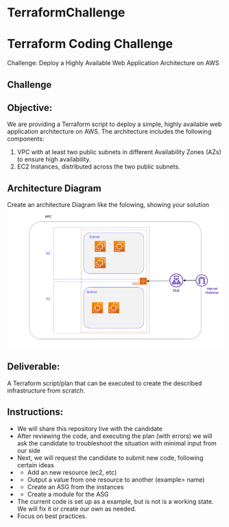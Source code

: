 # TerraformChallenge

# Terraform Coding Challenge

Challenge: Deploy a Highly Available Web Application Architecture on AWS

## Challenge

## Objective:

We are providing a Terraform script to deploy a simple, highly available web application architecture on AWS. The architecture includes the following components:

1. VPC with at least two public subnets in different Availability Zones (AZs) to ensure high availability.
2. EC2 Instances, distributed across the two public subnets.


## Architecture Diagram
Create an architecture Diagram like the folowing, showing your solution
![Example Diagram](diagram.png)

## Deliverable:

A Terraform script/plan that can be executed to create the described infrastructure from scratch.

## Instructions:
* We will share this repository live with the candidate
* After reviewing the code, and executing the plan (with errors) we will ask the candidate to troubleshoot the situation with minimal input from our side
* Next, we will request the candidate to submit new code, following certain ideas
* * Add an new resource (ec2, etc)
* * Output a value from one resource to another (example> name)
* * Create an ASG from the instances
* * Create a module for the ASG
* The current code is set up as a example, but is not is a working state. We will fix it or create our own as needed.
* Focus on best practices.

